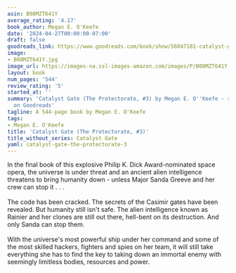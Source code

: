 ```yaml
---
asin: B08MZT641Y
average_rating: '4.17'
book_author: Megan E. O'Keefe
date: '2024-04-27T00:00:00-07:00'
draft: false
goodreads_link: https://www.goodreads.com/book/show/56047181-catalyst-gate
image:
- B08MZT641Y.jpg
image_url: https://images-na.ssl-images-amazon.com/images/P/B08MZT641Y.01._SCLZZZZZZZ.jpg
layout: book
num_pages: '544'
review_rating: '5'
started_at: ''
summary: 'Catalyst Gate (The Protectorate, #3) by Megan E. O''Keefe - rated 4.17/5
  on Goodreads'
tagline: A 544-page book by Megan E. O'Keefe
tags:
- Megan E. O'Keefe
title: 'Catalyst Gate (The Protectorate, #3)'
title_without_series: Catalyst Gate
yaml: catalyst-gate-the-protectorate-3
---
```


In the final book of this explosive Philip K. Dick Award-nominated space opera, the universe is under threat and an ancient alien intelligence threatens to bring humanity down - unless Major Sanda Greeve and her crew can stop it . . .<br /><br />The code has been cracked. The secrets of the Casimir gates have been revealed. But humanity still isn't safe. The alien intelligence known as Rainier and her clones are still out there, hell-bent on its destruction. And only Sanda can stop them.<br /><br />With the universe's most powerful ship under her command and some of the most skilled hackers, fighters and spies on her team, it will still take everything she has to find the key to taking down an immortal enemy with seemingly limitless bodies, resources and power.